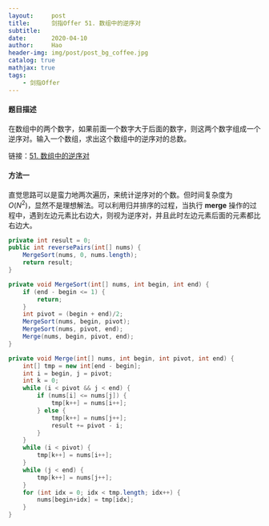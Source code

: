 ```yaml
---
layout:     post
title:      剑指Offer 51. 数组中的逆序对
subtitle:   
date:       2020-04-10
author:     Hao
header-img: img/post/post_bg_coffee.jpg
catalog: true
mathjax: true
tags:
    - 剑指Offer
---
```


#### 题目描述

在数组中的两个数字，如果前面一个数字大于后面的数字，则这两个数字组成一个逆序对。输入一个数组，求出这个数组中的逆序对的总数。

链接：[51. 数组中的逆序对](https://leetcode-cn.com/problems/shu-zu-zhong-de-ni-xu-dui-lcof/)

#### 方法一

直觉思路可以是蛮力地两次遍历，来统计逆序对的个数。但时间复杂度为 $O(N^{2})$，显然不是理想解法。可以利用归并排序的过程，当执行 **merge** 操作的过程中，遇到左边元素比右边大，则视为逆序对，并且此时左边元素后面的元素都比右边大。

```java
private int result = 0;
public int reversePairs(int[] nums) {
    MergeSort(nums, 0, nums.length);
    return result;
}

private void MergeSort(int[] nums, int begin, int end) {
    if (end - begin <= 1) {
        return;
    }
    int pivot = (begin + end)/2;
    MergeSort(nums, begin, pivot);
    MergeSort(nums, pivot, end);
    Merge(nums, begin, pivot, end);
}

private void Merge(int[] nums, int begin, int pivot, int end) {
    int[] tmp = new int[end - begin];
    int i = begin, j = pivot;
    int k = 0;
    while (i < pivot && j < end) {
        if (nums[i] <= nums[j]) {
            tmp[k++] = nums[i++];
        } else {
            tmp[k++] = nums[j++];
            result += pivot - i;
        }
    }
    while (i < pivot) {
        tmp[k++] = nums[i++];
    }
    while (j < end) {
        tmp[k++] = nums[j++];
    }
    for (int idx = 0; idx < tmp.length; idx++) {
        nums[begin+idx] = tmp[idx];
    }
}
```

